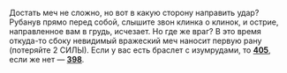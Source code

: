 Достать меч не сложно, но вот в какую сторону направить удар? Рубанув прямо перед собой, слышите звон клинка о клинок, и острие, направленное вам в грудь, исчезает. Но где же враг? В это время откуда-то сбоку невидимый вражеский меч наносит первую рану (потеряйте 2 СИЛЫ). Если у вас есть браслет с изумрудами, то [**405**](#n_405), если же нет — [**398**](#n_398).

